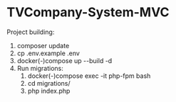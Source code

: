 # TVCompany-System-MVC
Project building:
1. composer update
2. cp .env.example .env
3. docker(-)compose up --build -d
4. Run migrations:
	1) docker(-)compose exec -it php-fpm bash
	2) cd migrations/
	3) php index.php
